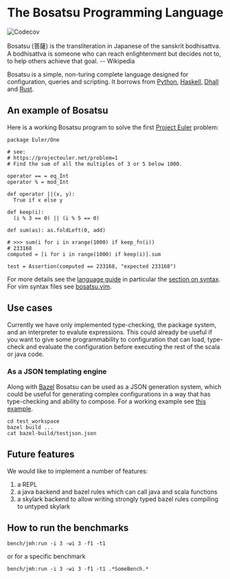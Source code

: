 # The Bosatsu Programming Language
![Codecov](https://img.shields.io/codecov/c/github/johnynek/bosatsu.svg?style=flat-square)

Bosatsu (菩薩) is the transliteration in Japanese of the sanskrit bodhisattva.
A bodhisattva is someone who can reach enlightenment but decides not to, to
help others achieve that goal.  -- Wikipedia

Bosatsu is a simple, non-turing complete language designed for configuration, queries and scripting. It
borrows from [Python](https://www.python.org/), [Haskell](https://www.haskell.org/),
[Dhall](https://hackage.haskell.org/package/dhall) and [Rust](https://www.rust-lang.org/en-US/).

## An example of Bosatsu
Here is a working Bosatsu program to solve the first [Project Euler](https://projecteuler.net/) problem:
```
package Euler/One

# see:
# https://projecteuler.net/problem=1
# Find the sum of all the multiples of 3 or 5 below 1000.

operator == = eq_Int
operator % = mod_Int

def operator ||(x, y):
  True if x else y

def keep(i):
  (i % 3 == 0) || (i % 5 == 0)

def sum(as): as.foldLeft(0, add)

# >>> sum(i for i in xrange(1000) if keep_fn(i))
# 233168
computed = [i for i in range(1000) if keep(i)].sum

test = Assertion(computed == 233168, "expected 233168")
```

For more details see the [language guide](docs/language_guide.md) in particular the [section on syntax](docs/language_guide.md#language-guide). For vim syntax files see [bosatsu.vim](https://github.com/johnynek/bosatsu.vim).

## Use cases

Currently we have only implemented type-checking, the package system, and an interpreter to evalute expressions. This could
already be useful if you want to give some programmability to configuration that can load, type-check and evaluate the configuration
before executing the rest of the scala or java code.

### As a JSON templating engine

Along with [Bazel](https://github.com/bazelbuild/bazel/) Bosatsu can be used as a JSON generation
system, which could be useful for generating complex configurations in a way that has type-checking
and ability to compose. For a working example see [this example](test_workspace/).
```
cd test_workspace
bazel build ...
cat bazel-build/testjson.json
```

## Future features

We would like to implement a number of features:

1. a REPL
2. a java backend and bazel rules which can call java and scala functions
3. a skylark backend to allow writing strongly typed bazel rules compiling to untyped skylark

## How to run the benchmarks
```
bench/jmh:run -i 3 -wi 3 -f1 -t1
```
or for a specific benchmark
```
bench/jmh:run -i 3 -wi 3 -f1 -t1 .*SomeBench.*
```
